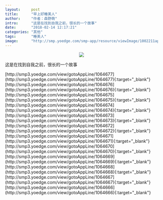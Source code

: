 ```yaml
---
layout:     post
title:      "早上好睡美人"
author:     "作者：森野萌"
intro:      "这是在找到自我之前，很长的一个故事"
date:       "2018-02-14 12:17:21"
categories: "其他"
tags:       "睡美人"
image:      "http://smp.yoedge.com/smp-app/resource/viewImage/1002211appline.png"
---
```

<div style="text-align: center">
<p><img src="http://smp.yoedge.com/smp-app/resource/viewImage/1002211appline.png"/></p>
</div>
<p class="post-meta">
<span>这是在找到自我之前，很长的一个故事</span>
</p>
[http://smp3.yoedge.com/view/gotoAppLine/1064677](http://smp3.yoedge.com/view/gotoAppLine/1064677){:target="_blank"}
[http://smp3.yoedge.com/view/gotoAppLine/1064676](http://smp3.yoedge.com/view/gotoAppLine/1064676){:target="_blank"}
[http://smp3.yoedge.com/view/gotoAppLine/1064675](http://smp3.yoedge.com/view/gotoAppLine/1064675){:target="_blank"}
[http://smp3.yoedge.com/view/gotoAppLine/1064674](http://smp3.yoedge.com/view/gotoAppLine/1064674){:target="_blank"}
[http://smp3.yoedge.com/view/gotoAppLine/1064673](http://smp3.yoedge.com/view/gotoAppLine/1064673){:target="_blank"}
[http://smp3.yoedge.com/view/gotoAppLine/1064672](http://smp3.yoedge.com/view/gotoAppLine/1064672){:target="_blank"}
[http://smp3.yoedge.com/view/gotoAppLine/1064671](http://smp3.yoedge.com/view/gotoAppLine/1064671){:target="_blank"}
[http://smp3.yoedge.com/view/gotoAppLine/1064670](http://smp3.yoedge.com/view/gotoAppLine/1064670){:target="_blank"}
[http://smp3.yoedge.com/view/gotoAppLine/1064669](http://smp3.yoedge.com/view/gotoAppLine/1064669){:target="_blank"}
[http://smp3.yoedge.com/view/gotoAppLine/1064668](http://smp3.yoedge.com/view/gotoAppLine/1064668){:target="_blank"}
[http://smp3.yoedge.com/view/gotoAppLine/1064667](http://smp3.yoedge.com/view/gotoAppLine/1064667){:target="_blank"}
[http://smp3.yoedge.com/view/gotoAppLine/1064666](http://smp3.yoedge.com/view/gotoAppLine/1064666){:target="_blank"}


